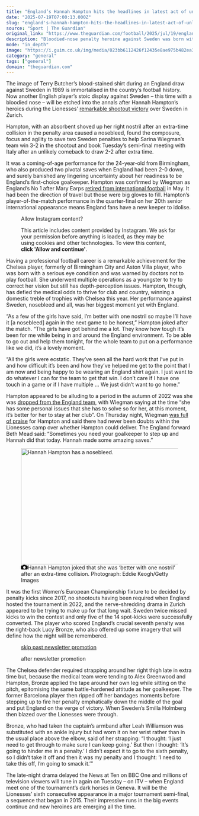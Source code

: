 ```yaml
---
title: "England’s Hannah Hampton hits the headlines in latest act of unlikely career"
date: "2025-07-19T07:00:13.000Z"
slug: "england's-hannah-hampton-hits-the-headlines-in-latest-act-of-unlikely-career"
source: "Sport | The Guardian"
original_link: "https://www.theguardian.com/football/2025/jul/19/englands-hannah-hampton-hits-the-headlines-in-latest-act-of-unlikely-career"
description: "Bloodied-nose penalty heroine against Sweden was born with a serious eye condition that still affects her vision The image of Terry Butcher’s blood-stained shirt during an England draw against Sweden in 1989 is immortalised in the country’s football history. Now another English player’s stoic display against Sweden – this time with a bloodied nose – will be etched into the annals after Hannah Hampton’s heroics during the Lionesses’ remarkable shootout victory over Sweden in Zurich. Hampton, with an absorbent shoved up her right nostril after an extra-time collision in the penalty area caused a nosebleed, found the composure, focus and agility to save two Sweden penalties to help Sarina Wiegman’s team win 3-2 in the shootout and book Tuesday’s semi-final meeting with Italy after an unlikely comeback to draw 2-2 after extra time.  Continue reading..."
mode: "in_depth"
image: "https://i.guim.co.uk/img/media/023bb6112426f12435e8ae975b482ea3fdb7661d/141_0_1833_1466/master/1833.jpg?width=1200&height=630&quality=85&auto=format&fit=crop&precrop=40:21,offset-x50,offset-y0&overlay-align=bottom%2Cleft&overlay-width=100p&overlay-base64=L2ltZy9zdGF0aWMvb3ZlcmxheXMvdGctZGVmYXVsdC5wbmc&enable=upscale&s=f28eefd4c0c8228217cc9fd914c9201d"
category: "general"
tags: ["general"]
domain: "theguardian.com"
---
```

<div id="readability-page-1" class="page"><div id="maincontent"><p><span>T</span>he image of Terry Butcher’s blood-stained shirt during an England draw against Sweden in 1989 is immortalised in the country’s football history. Now another English player’s stoic display against Sweden – this time with a bloodied nose – will be etched into the annals after Hannah Hampton’s heroics during the Lionesses’ <a href="https://www.theguardian.com/football/2025/jul/17/sweden-england-womens-euro-2025-quarter-final-match-report" data-link-name="in body link">remarkable shootout victory</a> over Sweden in Zurich.</p><p>Hampton, with an absorbent shoved up her right nostril after an extra-time collision in the penalty area caused a nosebleed, found the composure, focus and agility to save two Sweden penalties to help Sarina Wiegman’s team win 3-2 in the shootout and book Tuesday’s semi-final meeting with Italy after an unlikely comeback to draw 2-2 after extra time.</p><p>It was a coming-of-age performance for the 24-year-old from Birmingham, who also produced two pivotal saves when England had been 2-0 down, and surely banished any lingering uncertainty about her readiness to be England’s first-choice goalkeeper. Hampton was confirmed by Wiegman as England’s No 1 after Mary Earps <a href="https://www.theguardian.com/football/2025/may/27/england-goalkeeper-mary-earps-retires-from-international-football-before-euro-2025" data-link-name="in body link">retired from international football</a> in May. It had been the direction of travel but those were big gloves to fill. Hampton’s player-of-the-match performance in the quarter-final on her 20th senior international appearance means England fans have a new keeper to idolise.</p><figure id="398aa243-f1f2-4566-b5c9-e13d7c8b5386" data-spacefinder-role="inline" data-spacefinder-type="model.dotcomrendering.pageElements.EmbedBlockElement"><gu-island name="UnsafeEmbedBlockComponent" priority="feature" deferuntil="visible" props="{&quot;html&quot;:&quot;<blockquote class=\&quot;instagram-media\&quot; data-instgrm-captioned data-instgrm-permalink=\&quot;https://www.instagram.com/reel/DMQMmqYPw5d/?utm_source=ig_embed&amp;amp;utm_campaign=loading\&quot; data-instgrm-version=\&quot;14\&quot; style=\&quot; background:#FFF; border:0; border-radius:3px; box-shadow:0 0 1px 0 rgba(0,0,0,0.5),0 1px 10px 0 rgba(0,0,0,0.15); margin: 1px; max-width:540px; min-width:326px; padding:0; width:99.375%; width:-webkit-calc(100% - 2px); width:calc(100% - 2px);\&quot;><div style=\&quot;padding:16px;\&quot;> <a href=\&quot;https://www.instagram.com/reel/DMQMmqYPw5d/?utm_source=ig_embed&amp;amp;utm_campaign=loading\&quot; style=\&quot; background:#FFFFFF; line-height:0; padding:0 0; text-align:center; text-decoration:none; width:100%;\&quot; target=\&quot;_blank\&quot;> <div style=\&quot; display: flex; flex-direction: row; align-items: center;\&quot;> <div style=\&quot;background-color: #F4F4F4; border-radius: 50%; flex-grow: 0; height: 40px; margin-right: 14px; width: 40px;\&quot;></div> <div style=\&quot;display: flex; flex-direction: column; flex-grow: 1; justify-content: center;\&quot;> <div style=\&quot; background-color: #F4F4F4; border-radius: 4px; flex-grow: 0; height: 14px; margin-bottom: 6px; width: 100px;\&quot;></div> <div style=\&quot; background-color: #F4F4F4; border-radius: 4px; flex-grow: 0; height: 14px; width: 60px;\&quot;></div></div></div><div style=\&quot;padding: 19% 0;\&quot;></div> <div style=\&quot;display:block; height:50px; margin:0 auto 12px; width:50px;\&quot;><svg width=\&quot;50px\&quot; height=\&quot;50px\&quot; viewBox=\&quot;0 0 60 60\&quot; version=\&quot;1.1\&quot; xmlns=\&quot;https://www.w3.org/2000/svg\&quot; xmlns:xlink=\&quot;https://www.w3.org/1999/xlink\&quot;><g stroke=\&quot;none\&quot; stroke-width=\&quot;1\&quot; fill=\&quot;none\&quot; fill-rule=\&quot;evenodd\&quot;><g transform=\&quot;translate(-511.000000, -20.000000)\&quot; fill=\&quot;#000000\&quot;><g><path d=\&quot;M556.869,30.41 C554.814,30.41 553.148,32.076 553.148,34.131 C553.148,36.186 554.814,37.852 556.869,37.852 C558.924,37.852 560.59,36.186 560.59,34.131 C560.59,32.076 558.924,30.41 556.869,30.41 M541,60.657 C535.114,60.657 530.342,55.887 530.342,50 C530.342,44.114 535.114,39.342 541,39.342 C546.887,39.342 551.658,44.114 551.658,50 C551.658,55.887 546.887,60.657 541,60.657 M541,33.886 C532.1,33.886 524.886,41.1 524.886,50 C524.886,58.899 532.1,66.113 541,66.113 C549.9,66.113 557.115,58.899 557.115,50 C557.115,41.1 549.9,33.886 541,33.886 M565.378,62.101 C565.244,65.022 564.756,66.606 564.346,67.663 C563.803,69.06 563.154,70.057 562.106,71.106 C561.058,72.155 560.06,72.803 558.662,73.347 C557.607,73.757 556.021,74.244 553.102,74.378 C549.944,74.521 548.997,74.552 541,74.552 C533.003,74.552 532.056,74.521 528.898,74.378 C525.979,74.244 524.393,73.757 523.338,73.347 C521.94,72.803 520.942,72.155 519.894,71.106 C518.846,70.057 518.197,69.06 517.654,67.663 C517.244,66.606 516.755,65.022 516.623,62.101 C516.479,58.943 516.448,57.996 516.448,50 C516.448,42.003 516.479,41.056 516.623,37.899 C516.755,34.978 517.244,33.391 517.654,32.338 C518.197,30.938 518.846,29.942 519.894,28.894 C520.942,27.846 521.94,27.196 523.338,26.654 C524.393,26.244 525.979,25.756 528.898,25.623 C532.057,25.479 533.004,25.448 541,25.448 C548.997,25.448 549.943,25.479 553.102,25.623 C556.021,25.756 557.607,26.244 558.662,26.654 C560.06,27.196 561.058,27.846 562.106,28.894 C563.154,29.942 563.803,30.938 564.346,32.338 C564.756,33.391 565.244,34.978 565.378,37.899 C565.522,41.056 565.552,42.003 565.552,50 C565.552,57.996 565.522,58.943 565.378,62.101 M570.82,37.631 C570.674,34.438 570.167,32.258 569.425,30.349 C568.659,28.377 567.633,26.702 565.965,25.035 C564.297,23.368 562.623,22.342 560.652,21.575 C558.743,20.834 556.562,20.326 553.369,20.18 C550.169,20.033 549.148,20 541,20 C532.853,20 531.831,20.033 528.631,20.18 C525.438,20.326 523.257,20.834 521.349,21.575 C519.376,22.342 517.703,23.368 516.035,25.035 C514.368,26.702 513.342,28.377 512.574,30.349 C511.834,32.258 511.326,34.438 511.181,37.631 C511.035,40.831 511,41.851 511,50 C511,58.147 511.035,59.17 511.181,62.369 C511.326,65.562 511.834,67.743 512.574,69.651 C513.342,71.625 514.368,73.296 516.035,74.965 C517.703,76.634 519.376,77.658 521.349,78.425 C523.257,79.167 525.438,79.673 528.631,79.82 C531.831,79.965 532.853,80.001 541,80.001 C549.148,80.001 550.169,79.965 553.369,79.82 C556.562,79.673 558.743,79.167 560.652,78.425 C562.623,77.658 564.297,76.634 565.965,74.965 C567.633,73.296 568.659,71.625 569.425,69.651 C570.167,67.743 570.674,65.562 570.82,62.369 C570.966,59.17 571,58.147 571,50 C571,41.851 570.966,40.831 570.82,37.631\&quot;></path></g></g></g></svg></div><div style=\&quot;padding-top: 8px;\&quot;> <div style=\&quot; color:#3897f0; font-family:Arial,sans-serif; font-size:14px; font-style:normal; font-weight:550; line-height:18px;\&quot;>View this post on Instagram</div></div><div style=\&quot;padding: 12.5% 0;\&quot;></div> <div style=\&quot;display: flex; flex-direction: row; margin-bottom: 14px; align-items: center;\&quot;><div> <div style=\&quot;background-color: #F4F4F4; border-radius: 50%; height: 12.5px; width: 12.5px; transform: translateX(0px) translateY(7px);\&quot;></div> <div style=\&quot;background-color: #F4F4F4; height: 12.5px; transform: rotate(-45deg) translateX(3px) translateY(1px); width: 12.5px; flex-grow: 0; margin-right: 14px; margin-left: 2px;\&quot;></div> <div style=\&quot;background-color: #F4F4F4; border-radius: 50%; height: 12.5px; width: 12.5px; transform: translateX(9px) translateY(-18px);\&quot;></div></div><div style=\&quot;margin-left: 8px;\&quot;> <div style=\&quot; background-color: #F4F4F4; border-radius: 50%; flex-grow: 0; height: 20px; width: 20px;\&quot;></div> <div style=\&quot; width: 0; height: 0; border-top: 2px solid transparent; border-left: 6px solid #f4f4f4; border-bottom: 2px solid transparent; transform: translateX(16px) translateY(-4px) rotate(30deg)\&quot;></div></div><div style=\&quot;margin-left: auto;\&quot;> <div style=\&quot; width: 0px; border-top: 8px solid #F4F4F4; border-right: 8px solid transparent; transform: translateY(16px);\&quot;></div> <div style=\&quot; background-color: #F4F4F4; flex-grow: 0; height: 12px; width: 16px; transform: translateY(-4px);\&quot;></div> <div style=\&quot; width: 0; height: 0; border-top: 8px solid #F4F4F4; border-left: 8px solid transparent; transform: translateY(-4px) translateX(8px);\&quot;></div></div></div> <div style=\&quot;display: flex; flex-direction: column; flex-grow: 1; justify-content: center; margin-bottom: 24px;\&quot;> <div style=\&quot; background-color: #F4F4F4; border-radius: 4px; flex-grow: 0; height: 14px; margin-bottom: 6px; width: 224px;\&quot;></div> <div style=\&quot; background-color: #F4F4F4; border-radius: 4px; flex-grow: 0; height: 14px; width: 144px;\&quot;></div></div></a><p style=\&quot; color:#c9c8cd; font-family:Arial,sans-serif; font-size:14px; line-height:17px; margin-bottom:0; margin-top:8px; overflow:hidden; padding:8px 0 7px; text-align:center; text-overflow:ellipsis; white-space:nowrap;\&quot;><a href=\&quot;https://www.instagram.com/reel/DMQMmqYPw5d/?utm_source=ig_embed&amp;amp;utm_campaign=loading\&quot; style=\&quot; color:#c9c8cd; font-family:Arial,sans-serif; font-size:14px; font-style:normal; font-weight:normal; line-height:17px; text-decoration:none;\&quot; target=\&quot;_blank\&quot;>A post shared by Guardian Sport (@guardian_sport)</a></p></div></blockquote><script async src=\&quot;//www.instagram.com/embed.js\&quot;></script>&quot;,&quot;alt&quot;:&quot;Hannah Hampton had her post-match press conference interrupted by a family video call&quot;,&quot;index&quot;:3,&quot;isTracking&quot;:true,&quot;isMainMedia&quot;:false,&quot;source&quot;:&quot;Instagram&quot;,&quot;sourceDomain&quot;:&quot;instagram.com&quot;}"><div data-component="click-to-view:instagram.com"><p>Allow Instagram content?</p><p>This article includes content provided by <!-- -->Instagram<!-- -->. We ask for your permission before anything is loaded, as they may be using cookies and other technologies. To view this content,<!-- --> <strong>click 'Allow and continue'</strong>.</p></div></gu-island></figure><p>Having a professional football career is a remarkable achievement for the Chelsea player, formerly of Birmingham City and Aston Villa player, who was born with a serious eye condition and was warned by doctors not to play football. She underwent multiple operations as a youngster to try to correct her vision but still has depth-perception issues. Hampton, though, has defied the medical odds to thrive for club and country, winning a domestic treble of trophies with Chelsea this year. Her performance against Sweden, nosebleed and all, was her biggest moment yet with England.</p><p>“As a few of the girls have said, I’m better with one nostril so maybe I’ll have it [a nosebleed] again in the next game to be honest,” Hampton joked after the match. “The girls have got behind me a lot. They know how tough it’s been for me while being in and around the England environment. To be able to go out and help them tonight, for the whole team to put on a performance like we did, it’s a lovely moment.</p><p>“All the girls were ecstatic. They’ve seen all the hard work that I’ve put in and how difficult it’s been and how they’ve helped me get to the point that I am now and being happy to be wearing an England shirt again. I just want to do whatever I can for the team to get that win. I don’t care if I have one touch in a game or if I have multiple … We just didn’t want to go home.”</p><p>Hampton appeared to be alluding to a period in the autumn of 2022 was she was <a href="https://www.theguardian.com/football/2022/oct/31/hannah-hampton-dropped-by-england-over-attitude-euros-winner-aston-villa" data-link-name="in body link">dropped from the England team</a>, with Wiegman saying at the time “she has some personal issues that she has to solve so for her, at this moment, it’s better for her to stay at her club”. On Thursday night, Wiegman <a href="https://www.theguardian.com/football/2025/jul/18/sarina-wiegman-reaction-hannah-hampton-england-euro-2025-sweden-shootout" data-link-name="in body link">was full of praise</a> for Hampton and said there had never been doubts within the Lionesses camp over whether Hampton could deliver. The England forward Beth Mead said: “Sometimes you need your goalkeeper to step up and Hannah did that today. Hannah made some amazing saves.”</p><figure id="eaada69e-c1c1-4c94-a93e-2f116dc5c250" data-spacefinder-role="inline" data-spacefinder-type="model.dotcomrendering.pageElements.ImageBlockElement"><div id="img-2"><picture><source srcset="https://i.guim.co.uk/img/media/62bf4fa9ed740b5f005c68d4e03c831e5f030054/0_0_3000_2107/master/3000.jpg?width=620&amp;dpr=2&amp;s=none&amp;crop=none" media="(min-width: 660px) and (-webkit-min-device-pixel-ratio: 1.25), (min-width: 660px) and (min-resolution: 120dpi)"><source srcset="https://i.guim.co.uk/img/media/62bf4fa9ed740b5f005c68d4e03c831e5f030054/0_0_3000_2107/master/3000.jpg?width=620&amp;dpr=1&amp;s=none&amp;crop=none" media="(min-width: 660px)"><source srcset="https://i.guim.co.uk/img/media/62bf4fa9ed740b5f005c68d4e03c831e5f030054/0_0_3000_2107/master/3000.jpg?width=605&amp;dpr=2&amp;s=none&amp;crop=none" media="(min-width: 480px) and (-webkit-min-device-pixel-ratio: 1.25), (min-width: 480px) and (min-resolution: 120dpi)"><source srcset="https://i.guim.co.uk/img/media/62bf4fa9ed740b5f005c68d4e03c831e5f030054/0_0_3000_2107/master/3000.jpg?width=605&amp;dpr=1&amp;s=none&amp;crop=none" media="(min-width: 480px)"><source srcset="https://i.guim.co.uk/img/media/62bf4fa9ed740b5f005c68d4e03c831e5f030054/0_0_3000_2107/master/3000.jpg?width=445&amp;dpr=2&amp;s=none&amp;crop=none" media="(min-width: 320px) and (-webkit-min-device-pixel-ratio: 1.25), (min-width: 320px) and (min-resolution: 120dpi)"><source srcset="https://i.guim.co.uk/img/media/62bf4fa9ed740b5f005c68d4e03c831e5f030054/0_0_3000_2107/master/3000.jpg?width=445&amp;dpr=1&amp;s=none&amp;crop=none" media="(min-width: 320px)"><img alt="Hannah Hampton has a nosebleed." src="https://i.guim.co.uk/img/media/62bf4fa9ed740b5f005c68d4e03c831e5f030054/0_0_3000_2107/master/3000.jpg?width=445&amp;dpr=1&amp;s=none&amp;crop=none" width="445" height="312.53833333333336" loading="lazy"></picture></div><figcaption data-spacefinder-role="inline"><span><svg width="18" height="13" viewBox="0 0 18 13"><path d="M18 3.5v8l-1.5 1.5h-15l-1.5-1.5v-8l1.5-1.5h3.5l2-2h4l2 2h3.5l1.5 1.5zm-9 7.5c1.9 0 3.5-1.6 3.5-3.5s-1.6-3.5-3.5-3.5-3.5 1.6-3.5 3.5 1.6 3.5 3.5 3.5z"></path></svg></span><span>Hannah Hampton joked that she was ‘better with one nostril’ after an extra-time collision.</span> Photograph: Eddie Keogh/Getty Images</figcaption></figure><p>It was the first Women’s European Championship fixture to be decided by penalty kicks since 2017, no shootouts having been required when England hosted the tournament in 2022, and the nerve-shredding drama in Zurich appeared to be trying to make up for that long wait. Sweden twice missed kicks to win the contest and only five of the 14 spot-kicks were successfully converted. The player who scored England’s crucial seventh penalty was the right-back Lucy Bronze, who also offered up some imagery that will define how the night will be remembered.</p><figure data-spacefinder-role="inline" data-spacefinder-type="model.dotcomrendering.pageElements.NewsletterSignupBlockElement"><a data-ignore="global-link-styling" href="#EmailSignup-skip-link-10">skip past newsletter promotion</a><p id="EmailSignup-skip-link-10" tabindex="0" aria-label="after newsletter promotion" role="note">after newsletter promotion</p></figure><p>The Chelsea defender required strapping around her right thigh late in extra time but, because the medical team were tending to Alex Greenwood and Hampton, Bronze applied the tape around her own leg while sitting on the pitch, epitomising the same battle-hardened attitude as her goalkeeper. The former Barcelona player then ripped off her bandages moments before stepping up to fire her penalty emphatically down the middle of the goal and put England on the verge of victory. When Sweden’s Smilla Holmberg then blazed over the Lionesses were through.</p><p>Bronze, who had taken the captain’s armband after Leah Williamson was substituted with an ankle injury but had worn it on her wrist rather than in the usual place above the elbow, said of her strapping: “I thought: ‘I just need to get through to make sure I can keep going.’ But then I thought: ‘It’s going to hinder me in a penalty.’ I didn’t expect it to go to the sixth penalty, so I didn’t take it off and then it was my penalty and I thought: ‘I need to take this off, I’m going to smack it.’”</p><p>The late-night drama delayed the News at Ten on BBC One and millions of television viewers will tune in again on Tuesday – on ITV – when England meet one of the tournament’s dark horses in Geneva. It will be the Lionesses’ sixth consecutive appearance in a major tournament semi-final, a sequence that began in 2015. Their impressive runs in the big events continue and new heroines are emerging all the time.</p></div></div>